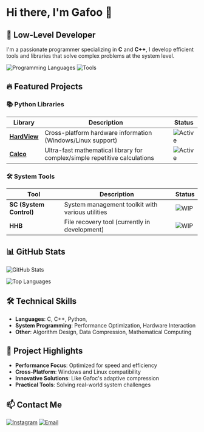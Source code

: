 # Hi there, I'm Gafoo 👋

## 🚀 Low-Level Developer

I'm a passionate programmer specializing in **C** and **C++**, I develop efficient tools and libraries that solve complex problems at the system level.

![Programming Languages](https://skillicons.dev/icons?i=c,cpp,cs,py#&theme=light)
![Tools](https://skillicons.dev/icons?i=git,github,vim,visualstudio&theme=dark)

## 🔥 Featured Projects

### 📚 Python Libraries
| Library | Description | Status |
|---------|-------------|--------|
| **[HardView](https://github.com/gafoo173/hardview)** | Cross-platform hardware information  (Windows/Linux support) | ![Active](https://img.shields.io/badge/status-active-brightgreen) |
| **[Calco](https://github.com/gafoo173/calco)** | Ultra-fast mathematical library for complex/simple repetitive calculations | ![Active](https://img.shields.io/badge/status-active-brightgreen) |


### 🛠️ System Tools
| Tool | Description | Status |
|------|-------------|--------|
| **SC (System Control)** | System management toolkit with various utilities | ![WIP](https://img.shields.io/badge/status-in%20development-yellow) |
| **HHB** | File recovery tool (currently in development) | ![WIP](https://img.shields.io/badge/status-in%20development-yellow) |

## 📊 GitHub Stats

![GitHub Stats](https://github-readme-stats.vercel.app/api?username=gafoo173&show_icons=true&theme=radical)

![Top Languages](https://github-readme-stats.vercel.app/api/top-langs/?username=gafoo173&layout=compact&theme=radical)

## 🛠️ Technical Skills

- **Languages**: C, C++, Python,
- **System Programming**: Performance Optimization, Hardware Interaction
- **Other**: Algorithm Design, Data Compression, Mathematical Computing

## 🌟 Project Highlights

- **Performance Focus**: Optimized for speed and efficiency
- **Cross-Platform**: Windows and Linux compatibility
- **Innovative Solutions**: Like Gafoc's adaptive compression
- **Practical Tools**: Solving real-world system challenges

## 📫 Contact Me

[![Instagram](https://img.shields.io/badge/Instagram-E4405F?style=for-the-badge&logo=instagram&logoColor=white)](https://www.instagram.com/_gaafr1/)
[![Email](https://img.shields.io/badge/Email-D14836?style=for-the-badge&logo=gmail&logoColor=white)](mailto:omarwaled3374@gmail.com)
